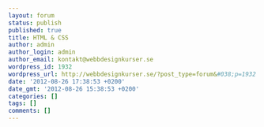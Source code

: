 ```yaml
---
layout: forum
status: publish
published: true
title: HTML & CSS
author: admin
author_login: admin
author_email: kontakt@webbdesignkurser.se
wordpress_id: 1932
wordpress_url: http://webbdesignkurser.se/?post_type=forum&#038;p=1932
date: '2012-08-26 17:38:53 +0200'
date_gmt: '2012-08-26 15:38:53 +0200'
categories: []
tags: []
comments: []
---
```


